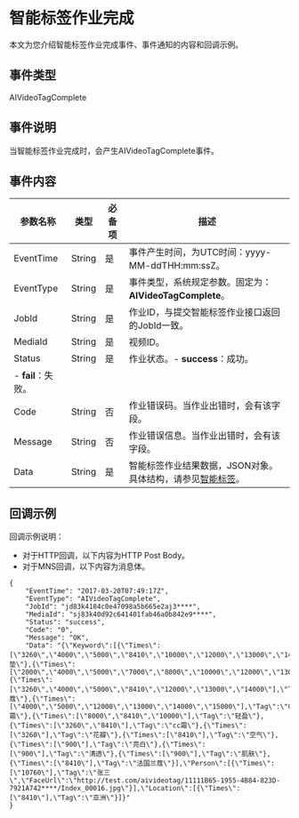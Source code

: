 # 智能标签作业完成

本文为您介绍智能标签作业完成事件、事件通知的内容和回调示例。

## 事件类型

AIVideoTagComplete

## 事件说明

当智能标签作业完成时，会产生AIVideoTagComplete事件。

## 事件内容

|参数名称|类型|必备项|描述|
|----|--|---|--|
|EventTime|String|是|事件产生时间，为UTC时间：yyyy-MM-ddTHH:mm:ssZ。|
|EventType|String|是|事件类型，系统规定参数。固定为：**AIVideoTagComplete**。|
|JobId|String|是|作业ID，与提交智能标签作业接口返回的JobId一致。|
|MediaId|String|是|视频ID。|
|Status|String|是|作业状态。-   **success**：成功。
-   **fail**：失败。 |
|Code|String|否|作业错误码。当作业出错时，会有该字段。|
|Message|String|否|作业错误信息。当作业出错时，会有该字段。|
|Data|String|是|智能标签作业结果数据，JSON对象。具体结构，请参见[智能标签](/cn.zh-CN/服务端API/附录/视频AI参数说明.md)。|

## 回调示例

回调示例说明：

-   对于HTTP回调，以下内容为HTTP Post Body。
-   对于MNS回调，以下内容为消息体。

```
{
    "EventTime": "2017-03-20T07:49:17Z",
    "EventType": "AIVideoTagComplete",
    "JobId": "jd83k4184c0e47098a5b665e2aj3****",
    "MediaId": "sj83k40d92c641401fab46a0b842e9****",
    "Status": "success",
    "Code": "0",
    "Message": "OK",
    "Data": "{\"Keyword\":[{\"Times\":[\"3260\",\"4000\",\"5000\",\"8410\",\"10000\",\"12000\",\"13000\",\"14000\",\"15000\"],\"Tag\":\"气垫\"},{\"Times\":[\"2000\",\"4000\",\"5000\",\"7000\",\"8000\",\"10000\",\"12000\",\"13000\",\"14000\"],\"Tag\":\"lancome\"},{\"Times\":[\"3260\",\"4000\",\"5000\",\"8410\",\"12000\",\"13000\",\"14000\"],\"Tag\":\"兰蔻\"},{\"Times\":[\"4000\",\"5000\",\"12000\",\"13000\",\"14000\",\"15000\"],\"Tag\":\"CC霜\"},{\"Times\":[\"8000\",\"8410\",\"10000\"],\"Tag\":\"轻盈\"},{\"Times\":[\"3260\",\"8410\"],\"Tag\":\"cc霜\"},{\"Times\":[\"3260\"],\"Tag\":\"花瓣\"},{\"Times\":[\"8410\"],\"Tag\":\"空气\"},{\"Times\":[\"900\"],\"Tag\":\"亮白\"},{\"Times\":[\"900\"],\"Tag\":\"清透\"},{\"Times\":[\"900\"],\"Tag\":\"肌肤\"},{\"Times\":[\"8410\"],\"Tag\":\"法国兰蔻\"}],\"Person\":[{\"Times\":[\"10760\"],\"Tag\":\"张三\",\"FaceUrl\":\"http://test.com/aivideotag/11111B65-1955-4B84-823D-7921A742****/Index_00016.jpg\"}],\"Location\":[{\"Times\":[\"8410\"],\"Tag\":\"亚洲\"}]}"
}
```

